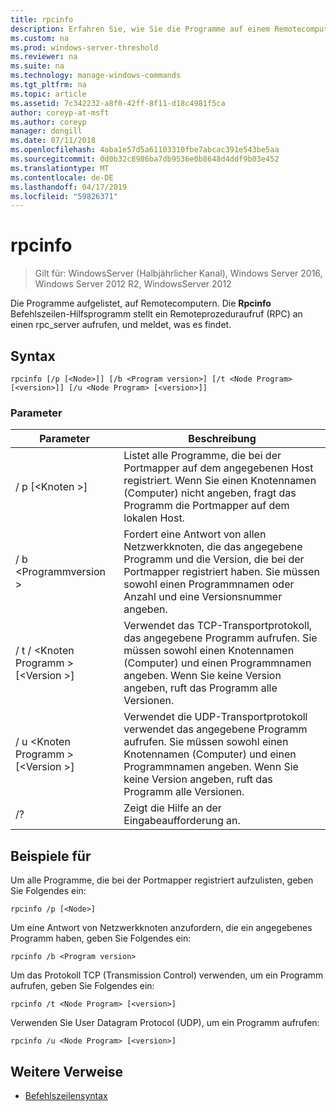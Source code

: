 ```yaml
---
title: rpcinfo
description: Erfahren Sie, wie Sie die Programme auf einem Remotecomputer auflisten.
ms.custom: na
ms.prod: windows-server-threshold
ms.reviewer: na
ms.suite: na
ms.technology: manage-windows-commands
ms.tgt_pltfrm: na
ms.topic: article
ms.assetid: 7c342232-a8f0-42ff-8f11-d18c4981f5ca
author: coreyp-at-msft
ms.author: coreyp
manager: dongill
ms.date: 07/11/2018
ms.openlocfilehash: 4aba1e57d5a61103310fbe7abcac391e543be5aa
ms.sourcegitcommit: 0d0b32c8986ba7db9536e0b8648d4ddf9b03e452
ms.translationtype: MT
ms.contentlocale: de-DE
ms.lasthandoff: 04/17/2019
ms.locfileid: "59826371"
---
```

# <a name="rpcinfo"></a>rpcinfo

>Gilt für: WindowsServer (Halbjährlicher Kanal), Windows Server 2016, Windows Server 2012 R2, WindowsServer 2012

Die Programme aufgelistet, auf Remotecomputern. Die **Rpcinfo** Befehlszeilen-Hilfsprogramm stellt ein Remoteprozeduraufruf (RPC) an einen rpc_server aufrufen, und meldet, was es findet. 

## <a name="syntax"></a>Syntax
```
rpcinfo [/p [<Node>]] [/b <Program version>] [/t <Node Program> [<version>]] [/u <Node Program> [<version>]]
```

### <a name="parameters"></a>Parameter
|Parameter|Beschreibung|
|-------|--------|
|/ p [\<Knoten >]|Listet alle Programme, die bei der Portmapper auf dem angegebenen Host registriert. Wenn Sie einen Knotennamen (Computer) nicht angeben, fragt das Programm die Portmapper auf dem lokalen Host.|
|/ b \<Programmversion >|Fordert eine Antwort von allen Netzwerkknoten, die das angegebene Programm und die Version, die bei der Portmapper registriert haben. Sie müssen sowohl einen Programmnamen oder Anzahl und eine Versionsnummer angeben.|
|/ t / \<Knoten Programm > [\<Version >]|Verwendet das TCP-Transportprotokoll, das angegebene Programm aufrufen. Sie müssen sowohl einen Knotennamen (Computer) und einen Programmnamen angeben. Wenn Sie keine Version angeben, ruft das Programm alle Versionen.|
|/ u \<Knoten Programm > [\<Version >]|Verwendet die UDP-Transportprotokoll verwendet das angegebene Programm aufrufen. Sie müssen sowohl einen Knotennamen (Computer) und einen Programmnamen angeben. Wenn Sie keine Version angeben, ruft das Programm alle Versionen.|
|/?|Zeigt die Hilfe an der Eingabeaufforderung an.|

## <a name="BKMK_Examples"></a>Beispiele für
Um alle Programme, die bei der Portmapper registriert aufzulisten, geben Sie Folgendes ein:
```
rpcinfo /p [<Node>]
```
Um eine Antwort von Netzwerkknoten anzufordern, die ein angegebenes Programm haben, geben Sie Folgendes ein:
```
rpcinfo /b <Program version>
```
Um das Protokoll TCP (Transmission Control) verwenden, um ein Programm aufrufen, geben Sie Folgendes ein:
```
rpcinfo /t <Node Program> [<version>]
```
Verwenden Sie User Datagram Protocol (UDP), um ein Programm aufrufen:
```
rpcinfo /u <Node Program> [<version>]
```

## <a name="additional-references"></a>Weitere Verweise
-   [Befehlszeilensyntax](command-line-syntax-key.md)
